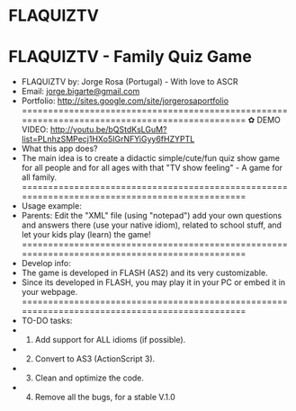 # FLAQUIZTV
FLAQUIZTV - Family Quiz Game
==============================================================================================
- FLAQUIZTV by: Jorge Rosa (Portugal) - With love to ASCR
- Email: jorge.bigarte@gmail.com
- Portfolio: http://sites.google.com/site/jorgerosaportfolio
==============================================================================================
✿ DEMO VIDEO:
http://youtu.be/bQStdKsLGuM?list=PLnhzSMPecj1HXo5IGrNFYiGyy6fHZYPTL
- What this app does?
- The main idea is to create a didactic simple/cute/fun quiz show game for all people and for all ages with that "TV show feeling" - A game for all family.
==============================================================================================
- Usage example:
- Parents: Edit the "XML" file (using "notepad") add your own questions and answers there (use your native idiom), related to school stuff, and let your kids play (learn) the game!
==============================================================================================
- Develop info:
- The game is developed in FLASH (AS2) and its very customizable.
- Since its developed in FLASH, you may play it in your PC or embed it in your webpage.
==============================================================================================
- TO-DO tasks:
- 1) Add support for ALL idioms (if possible).
- 2) Convert to AS3 (ActionScript 3).
- 3) Clean and optimize the code.
- 4) Remove all the bugs, for a stable V.1.0


